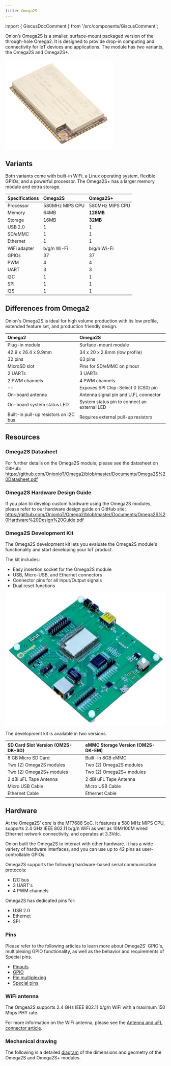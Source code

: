 ```yaml
---
title: Omega2S
---
```


import { GiscusDocComment } from '/src/components/GiscusComment';

Onion’s Omega2S is a smaller, surface-mount packaged version of the through-hole Omega2. It is designed to provide drop-in computing and connectivity for IoT devices and applications. The module has two variants, the Omega2S and Omega2S+.

![omega2s-module](./assets/omega2s-product.jpg)

## Variants

Both variants come with built-in WiFi, a Linux operating system, flexible GPIOs, and a powerful processor. The Omega2S+ has a larger memory module and extra storage.

| Specifications | Omega2S         | Omega2S+        |
| :------------- | :-------------- | :-------------- |
| Processor      | 580MHz MIPS CPU | 580MHz MIPS CPU |
| Memory         | 64MB            | **128MB**       |
| Storage        | 16MB            | **32MB**        |
| USB 2.0        | 1               | 1               |
| SD/eMMC        | 1               | 1               |
| Ethernet       | 1               | 1               |
| WiFi adapter   | b/g/n Wi-Fi     | b/g/n Wi-Fi     |
| GPIOs          | 37              | 37              |
| PWM            | 4               | 4               |
| UART           | 3               | 3               |
| I2C            | 1               | 1               |
| SPI            | 1               | 1               |
| I2S            | 1               | 1               |

## Differences from Omega2

Onion's Omega2S is ideal for high volume production with its low profile, extended feature set, and production friendly design.

| Omega2                                | Omega2S                                      |
| :------------------------------------ | :------------------------------------------- |
| Plug-in module                        | Surface-mount module                         |
| 42.9 x 26.4 x 9.9mm                   | 34 x 20 x 2.8mm (low profile)                |
| 32 pins                               | 63 pins                                      |
| MicroSD slot                          | Pins for SD/eMMC on pinout                   |
| 2 UARTs                               | 3 UARTs                                      |
| 2 PWM channels                        | 4 PWM channels                               |
| --                                    | Exposes SPI Chip-Select 0 (CS0) pin          |
| On-board antenna                      | Antenna signal pin and U.FL connector        |
| On-board system status LED            | System status pin to connect an external LED |
| Built-in pull-up resistors on I2C bus | Requires external pull-up resistors          |

## Resources

### Omega2S Datasheet

For further details on the Omega2S module, please see the datasheet on GitHub: https://github.com/OnionIoT/Omega2/blob/master/Documents/Omega2S%20Datasheet.pdf

### Omega2S Hardware Design Guide

If you plan to develop custom hardware using the Omega2S modules, please refer to our hardware design guide on GitHub site: https://github.com/OnionIoT/Omega2/blob/master/Documents/Omega2S%20Hardware%20Design%20Guide.pdf

### Omega2S Development Kit

The Omega2S development kit lets you evaluate the Omega2S module's functionality and start developing your IoT product.

The kit includes:

- Easy insertion socket for the Omega2S module
- USB, Micro-USB, and Ethernet connectors
- Connector pins for all Input/Output signals
- Dual reset functions

![omega2s-development-kit](./assets/omega2s-dev-kit.jpg)

The development kit is available in two versions.

| SD Card Slot Version (OM2S-DK-SD) | eMMC Storage Version (OM2S-DK-EM) |
| :-------------------------------- | :-------------------------------- |
| 8 GB Micro SD Card                | Built-in 8GB eMMC                 |
| Two (2) Omega2S modules           | Two (2) Omega2S modules           |
| Two (2) Omega2S+ modules          | Two (2) Omega2S+ modules          |
| 2 dBi uFL Tape Antenna            | 2 dBi uFL Tape Antenna            |
| Micro USB Cable                   | Micro USB Cable                   |
| Ethernet Cable                    | Ethernet Cable                    |

## Hardware

At the Omega2S’ core is the MT7688 SoC. It features a 580 MHz MIPS CPU, supports 2.4 GHz IEEE 802.11 b/g/n WiFi as well as 10M/100M wired Ethernet network connectivity, and operates at 3.3Vdc.

Onion built the Omega2S to interact with other hardware. It has a wide variety of hardware interfaces, and you can use up to 42 pins as user-controllable GPIOs.

Omega2S supports the following hardware-based serial communication protocols:

- I2C bus
- 3 UART's
- 4 PWM channels

Omega2S has dedicated pins for:

- USB 2.0
- Ethernet
- SPI

### Pins

Please refer to the following articles to learn more about Omega2S' GPIO's, multiplexing GPIO functionality, as well as the behavior and requirements of Special pins.

- [Pinouts](/hardware-interfaces/pinouts)
- [GPIO](/hardware-interfaces/gpio)
- [Pin multiplexing](/hardware-interfaces/pin-multiplexing)
- [Special pins](/hardware-interfaces/special-pins)

### WiFi antenna

The Omgea2S supports 2.4 GHz IEEE 802.11 b/g/n WiFi with a maximum 150 Mbps PHY rate.

For more information on the WiFi antenna, please see the [Antenna and uFL connector article](/hardware-interfaces/wifi-antenna).

### Mechanical drawing

The following is a detailed [diagram](./omega2s-mechanical) of the dimensions and geometry of the Omega2S and Omega2S+ modules.

<GiscusDocComment />
